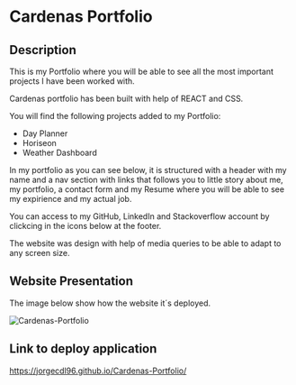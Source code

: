 # Cardenas Portfolio

## Description

This is my Portfolio where you will be able to see all the most important projects I have been worked with.

Cardenas portfolio has been built with help of REACT and CSS.

You will find the following projects added to my Portfolio:

* Day Planner
* Horiseon
* Weather Dashboard

In my portfolio as you can see below, it is structured with a header with my name and a nav section with links that follows you to  little story about me, my portfolio, a contact form and my Resume where you will be able to see my expirience and my actual job.

You can access to my GitHub, LinkedIn and Stackoverflow account by clickcing in the icons below at the footer.

The website was design with help of media queries to be able to adapt to any screen size.

## Website Presentation

The image below show how the website it´s deployed.

![Cardenas-Portfolio](./Assets/portfolioDeployed.png)

## Link to deploy application

https://jorgecdl96.github.io/Cardenas-Portfolio/